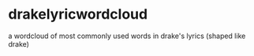 # drakelyricwordcloud
a wordcloud of most commonly used words in drake's lyrics (shaped like drake)
